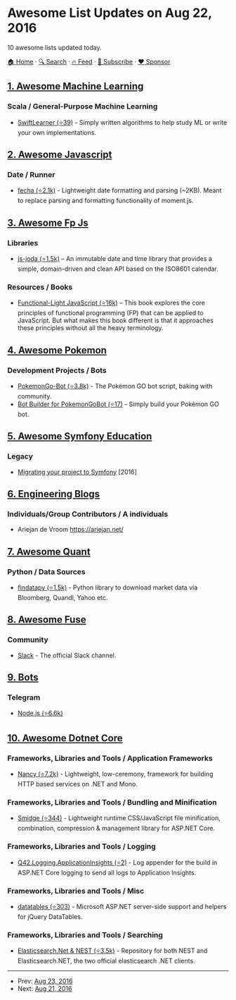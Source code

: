 # Awesome List Updates on Aug 22, 2016

10 awesome lists updated today.

[🏠 Home](/README.md) · [🔍 Search](https://www.trackawesomelist.com/search/) · [🔥 Feed](https://www.trackawesomelist.com/rss.xml) · [📮 Subscribe](https://trackawesomelist.us17.list-manage.com/subscribe?u=d2f0117aa829c83a63ec63c2f&id=36a103854c) · [❤️  Sponsor](https://github.com/sponsors/theowenyoung)



## [1. Awesome Machine Learning](/content/josephmisiti/awesome-machine-learning/README.md)

### Scala / General-Purpose Machine Learning

*   [SwiftLearner (⭐39)](https://github.com/valdanylchuk/swiftlearner/) - Simply written algorithms to help study ML or write your own implementations.

## [2. Awesome Javascript](/content/sorrycc/awesome-javascript/README.md)

### Date / Runner

*   [fecha (⭐2.1k)](https://github.com/taylorhakes/fecha) - Lightweight date formatting and parsing (\~2KB). Meant to replace parsing and formatting functionality of moment.js.

## [3. Awesome Fp Js](/content/stoeffel/awesome-fp-js/README.md)

### Libraries

*   [js-joda (⭐1.5k)](https://github.com/js-joda/js-joda) – An immutable date and time library that provides a simple, domain-driven and clean API based on the ISO8601 calendar.

### Resources / Books

*   [Functional-Light JavaScript (⭐16k)](https://github.com/getify/functional-light-js) – This book explores the core principles of functional programming (FP) that can be applied to JavaScript. But what makes this book different is that it approaches these principles without all the heavy terminology.

## [4. Awesome Pokemon](/content/tobiasbueschel/awesome-pokemon/README.md)

### Development Projects / Bots

*   [PokemonGo-Bot (⭐3.8k)](https://github.com/PokemonGoF/PokemonGo-Bot) - The Pokémon GO bot script, baking with community.
*   [Bot Builder for PokemonGoBot (⭐17)](https://github.com/shilch/pogobot-builder) - Simply build your Pokémon GO bot.

## [5. Awesome Symfony Education](/content/pehapkari/awesome-symfony-education/README.md)

### Legacy

*   [Migrating your project to Symfony](https://stovepipe.systems/post/migrating-your-project-to-symfony) \[2016]

## [6. Engineering Blogs](/content/kilimchoi/engineering-blogs/README.md)

### Individuals/Group Contributors / A individuals

*   Ariejan de Vroom <https://ariejan.net/>

## [7. Awesome Quant](/content/wilsonfreitas/awesome-quant/README.md)

### Python / Data Sources

*   [findatapy (⭐1.5k)](https://github.com/cuemacro/findatapy) - Python library to download market data via Bloomberg, Quandl, Yahoo etc.

## [8. Awesome Fuse](/content/fuse-compound/awesome-fuse/README.md)

### Community

*   [Slack](https://slackcommunity.fusetools.com/) - The official Slack channel.

## [9. Bots](/content/hackerkid/bots/README.md)

### Telegram

*   [Node.js (⭐6.6k)](https://github.com/telegraf/telegraf)

## [10. Awesome Dotnet Core](/content/thangchung/awesome-dotnet-core/README.md)

### Frameworks, Libraries and Tools / Application Frameworks

*   [Nancy (⭐7.2k)](https://github.com/NancyFx/Nancy) - Lightweight, low-ceremony, framework for building HTTP based services on .NET and Mono.

### Frameworks, Libraries and Tools / Bundling and Minification

*   [Smidge (⭐344)](https://github.com/Shazwazza/Smidge/) - Lightweight runtime CSS/JavaScript file minification, combination, compression & management library for ASP.NET Core.

### Frameworks, Libraries and Tools / Logging

*   [Q42.Logging.ApplicationInsights (⭐2)](https://github.com/Q42/Q42.Logging.ApplicationInsights) - Log appender for the build in ASP.NET Core logging to send all logs to Application Insights.

### Frameworks, Libraries and Tools / Misc

*   [datatables (⭐303)](https://github.com/ALMMa/datatables.aspnet/tree/dev) - Microsoft ASP.NET server-side support and helpers for jQuery DataTables.

### Frameworks, Libraries and Tools / Searching

*   [Elasticsearch.Net & NEST (⭐3.5k)](https://github.com/elastic/elasticsearch-net) - Repository for both NEST and Elasticsearch.NET, the two official elasticsearch .NET clients.

---

- Prev: [Aug 23, 2016](/content/2016/08/23/README.md)
- Next: [Aug 21, 2016](/content/2016/08/21/README.md)
